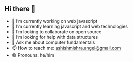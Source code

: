## Hi there 👋

<!--
**ashishmishra1442/ashishmishra1442** is a ✨ _special_ ✨ repository because its `README.md` (this file) appears on your GitHub profile.

Here are some ideas to get you started:
-->
- 🔭 I’m currently working on web javascript
- 🌱 I’m currently learning javascript and web technologies
- 👯 I’m looking to collaborate on open source
- 🤔 I’m looking for help with data structures
- 💬 Ask me about computer fundamentals
- 📫 How to reach me: ashishmishra.angel@gmail.com
- 😄 Pronouns: he/him
<!-- - ⚡ Fun fact: NA --> 

